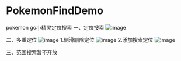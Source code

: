 # PokemonFindDemo
pokemon go小精灵定位搜索
一、定位搜索
![image](https://github.com/asqq131/PokemonFindDemo/image1.png)

二、多重定位
![image](https://github.com/asqq131/PokemonFindDemo/image2.png)
1.侧滑删除定位
![image](https://github.com/asqq131/PokemonFindDemo/image3.png)
2.添加搜索定位
![image](https://github.com/asqq131/PokemonFindDemo/image4.png)

三、范围搜索暂不开放